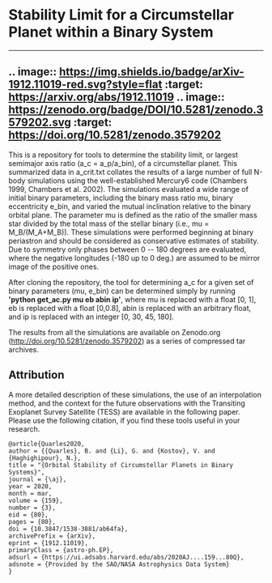 # Stability Limit for a Circumstellar Planet within a Binary System
--------
.. image:: https://img.shields.io/badge/arXiv-1912.11019-red.svg?style=flat 
    :target: https://arxiv.org/abs/1912.11019 
.. image:: https://zenodo.org/badge/DOI/10.5281/zenodo.3579202.svg
   :target: https://doi.org/10.5281/zenodo.3579202
--------
This is a repository for tools to determine the stability limit, or largest semimajor axis ratio (a_c = a_p/a_bin), of a circumstellar planet. This summarized data in a_crit.txt collates the results of a large number of full N-body simulations using the well-established Mercury6 code (Chambers 1999, Chambers et al. 2002). The simulations evaluated a wide range of initial binary parameters, including the binary mass ratio mu, binary eccentricity e_bin, and varied the mutual inclination relative to the binary orbital plane. The parameter mu is defined as the ratio of the smaller mass star divided by the total mass of the stellar binary (i.e., mu = M_B/(M_A+M_B)). These simulations were performed beginning at binary periastron and should be considered as conservative estimates of stability. Due to symmetry only phases between 0 -- 180 degrees are evaluated, where the negative longitudes (-180 up to 0 deg.) are assumed to be mirror image of the positive ones.

After cloning the repository, the tool for determining a_c for a given set of binary parameters (mu, e_bin) can be determined simply by running **'python get_ac.py mu eb abin ip'**, where mu is replaced with a float [0, 1], eb is replaced with a float [0,0.8], abin is replaced with an arbitrary float, and ip is replaced with an integer [0, 30, 45, 180].

The results from all the simulations are available on Zenodo.org (http://doi.org/10.5281/zenodo.3579202) as a series of compressed tar archives. 

Attribution
--------
A more detailed description of these simulations, the use of an interpolation method, and the context for the future observations with the Transiting Exoplanet Survey Satellite (TESS) are available in the following paper.  Please use the following citation, if you find these tools useful in your research. 

```
@article{Quarles2020,
author = {{Quarles}, B. and {Li}, G. and {Kostov}, V. and {Haghighipour}, N.},
title = "{Orbital Stability of Circumstellar Planets in Binary Systems}",
journal = {\aj},
year = 2020,
month = mar,
volume = {159},
number = {3},
eid = {80},
pages = {80},
doi = {10.3847/1538-3881/ab64fa},
archivePrefix = {arXiv},
eprint = {1912.11019},
primaryClass = {astro-ph.EP},
adsurl = {https://ui.adsabs.harvard.edu/abs/2020AJ....159...80Q},
adsnote = {Provided by the SAO/NASA Astrophysics Data System}
}
```
